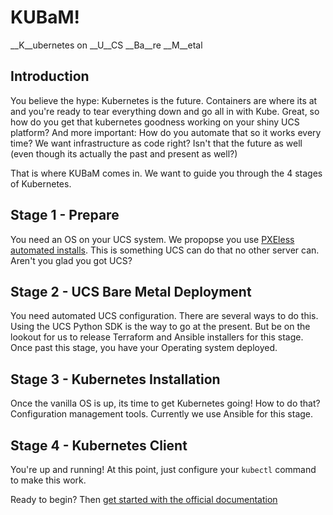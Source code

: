 # KUBaM!
__K__ubernetes on __U__CS __Ba__re __M__etal

## Introduction
You believe the hype: Kubernetes is the future.  Containers are where its at and you're ready to tear everything down and go all in with Kube.  Great, so how do you get that kubernetes goodness working on your shiny UCS platform?  And more important: How do you automate that so it works every time?  We want infrastructure as code right?  Isn't that the future as well (even though its actually the past and present as well?)

That is where KUBaM comes in.  We want to guide you through the 4 stages of Kubernetes.

## Stage 1 - Prepare
You need an OS on your UCS system.  We propopse you use [PXEless automated installs](https://communities.cisco.com/community/technology/datacenter/compute-and-storage/ucs_management/blog/2017/04/25/pxe-less-automated-installation-of-centosredhat-on-ucs). This is something UCS can do that no other server can.  Aren't you glad you got UCS? 

## Stage 2 - UCS Bare Metal Deployment
You need automated UCS configuration.  There are several ways to do this.  Using the UCS Python SDK is the way to go at the present.  But be on the lookout for us to release Terraform and Ansible installers for this stage.  Once past this stage, you have your Operating system deployed. 

## Stage 3 - Kubernetes Installation
Once the vanilla OS is up, its time to get Kubernetes going!  How to do that?  Configuration management tools.  Currently we use Ansible for this stage. 

## Stage 4 - Kubernetes Client
You're up and running!  At this point, just configure your ```kubectl``` command to make this work.  

Ready to begin?  Then [get started with the official documentation](https://ciscoucs.github.io/kubam/)